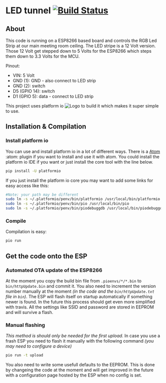# LED tunnel [![Build Status](https://travis-ci.com/ToolboxBodensee/ruum42LEDs.svg?branch=master)](https://travis-ci.com/ToolboxBodensee/ruum42LEDs)
## About
This code is running on a ESP8266 based board and controls the RGB Led Strip at our main meeting room ceiling.
The LED stripe is a 12 Volt version.
Those 12 Volt get stepped down to 5 Volts for the ESP8266 which steps them down to 3.3 Volts for the MCU.

Pinout:
- VIN: 5 Volt
- GND (1): GND - also connect to LED strip
- GND (2): switch
- D5 (GPIO 14): switch
- D1 (GPIO 5): data - connect to LED strip

This project uses platform io ![Logo](https://platformio.org/images/platformio-logo-xs.fd6e881d.png) to build it which makes it super simple to use.

## Installation & Compilation
### Install platform io
You can use and install platform io in a lot of different ways.
There is a [Atom](https://atom.io/) :atom: plugin if you want to install and use it with atom.
You could install the platform io IDE if you want or just install the core tool with the line below.
```bash
pip install -U platformio
```
If you just install the platform io core you may want to add some links for easy access like this:
```bash
#Note: your path may be different
sudo ln -s ~/.platformio/penv/bin/platformio /usr/local/bin/platformio
sudo ln -s ~/.platformio/penv/bin/pio /usr/local/bin/pio
sudo ln -s ~/.platformio/penv/bin/piodebuggdb /usr/local/bin/piodebuggdb
```
### Compile
Compilation is easy:
```bash
pio run
```
## Get the code onto the ESP
### Automated OTA update of the ESP8266
At the moment you copy the build bin file from `.pioenvs/*/*.bin` to `bin/httpUpdate.bin` and commit it.
You also need to increment the version number manually at the moment _(in the code and the `bin/httpUpdate.txt` file in `bin`)_.
The ESP will flash itself on startup automatically if something newer is found.
In the future this process should get even more simplified with travis.
All the settings like SSID and password are stored in EEPROM and will survive a flash.
### Manual flashing
_This method is should only be needed for the first upload._
In case you use a frash ESP you need to flash it manually with the following command _(you may need to configure a device)_
```bash
pio run -t upload
```
You also need to write some usefull defaults to the EEPROM.
This is done by changeing the code at the moment and will get improved in the future with a configuration page hosted by the ESP when no config is set.
